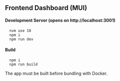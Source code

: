 ## Frontend Dashboard (MUI)

#### Development Server (opens on http://localhost:3001)
```
  nvm use 18
  npm i
  npm run dev
```

#### Build
```
  npm i
  npm run build
```

The app must be built before bundling with Docker.
